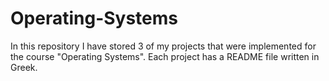 # Operating-Systems

In this repository I have stored 3 of my projects that were implemented for the
course "Operating Systems". Each project has a README file written in Greek.
